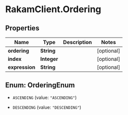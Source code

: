 # RakamClient.Ordering

## Properties
Name | Type | Description | Notes
------------ | ------------- | ------------- | -------------
**ordering** | **String** |  | [optional] 
**index** | **Integer** |  | [optional] 
**expression** | **String** |  | [optional] 


<a name="OrderingEnum"></a>
## Enum: OrderingEnum


* `ASCENDING` (value: `"ASCENDING"`)

* `DESCENDING` (value: `"DESCENDING"`)




